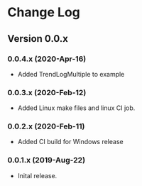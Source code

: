 # Change Log

## Version 0.0.x

### 0.0.4.x (2020-Apr-16)

- Added TrendLogMultiple to example

### 0.0.3.x (2020-Feb-12)

- Added Linux make files and linux CI job.

### 0.0.2.x (2020-Feb-11)

- Added CI build for Windows release

### 0.0.1.x (2019-Aug-22)

- Inital release.
